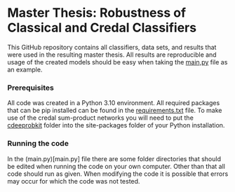 # Master Thesis: Robustness of Classical and Credal Classifiers
This GitHub repository contains all classifiers, data sets, and results that were used in the resulting master thesis. All results are reproducible and usage of the created models should be easy when taking the [main,py](main.py) file as an example.

### Prerequisites
All code was created in a Python 3.10 environment. All required packages that can be pip installed can be found in the [requirements.txt](requirements.txt) file. To make use of the credal sum-product networks you will need to put the [cdeeprobkit](/models/cdeeprob) folder into the site-packages folder of your Python installation.

### Running the code
In the (main.py)[main.py] file there are some folder directories that should be edited when running the code on your own computer. Other than that all code should run as given. When modifying the code it is possible that errors may occur for which the code was not tested.
